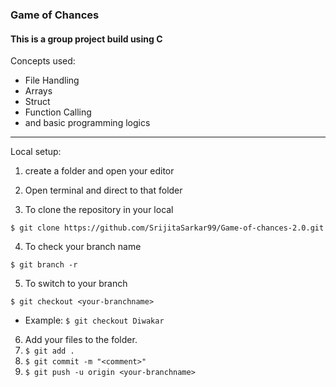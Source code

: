 ### Game of Chances

#### This is a group project build using C

Concepts used:
- File Handling
- Arrays
- Struct
- Function Calling
- and basic programming logics

----
Local setup:
1. create a folder and open your editor
2. Open terminal and direct to that folder

3. To clone the repository in your local
```
$ git clone https://github.com/SrijitaSarkar99/Game-of-chances-2.0.git
```
4. To check your branch name
```
$ git branch -r 
```
5. To switch to your branch
```
$ git checkout <your-branchname>
```
- Example: ``` $ git checkout Diwakar ```
6. Add your files to the folder.
7. ``` $ git add . ```
8. ```$ git commit -m "<comment>"```
9. ```$ git push -u origin <your-branchname>```
 

